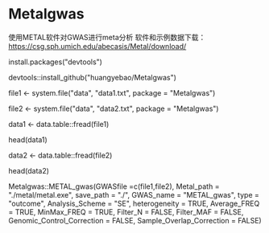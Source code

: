 # Metalgwas
使用METAL软件对GWAS进行meta分析
软件和示例数据下载：https://csg.sph.umich.edu/abecasis/Metal/download/

install.packages("devtools")

devtools::install_github("huangyebao/Metalgwas")

file1 <- system.file("data", "data1.txt", package = "Metalgwas")

file2 <- system.file("data", "data2.txt", package = "Metalgwas")

data1 <- data.table::fread(file1)

head(data1)

data2 <- data.table::fread(file2)

head(data2)

Metalgwas::METAL_gwas(GWASfile =c(file1,file2), Metal_path = "./metal/metal.exe", save_path = "./", GWAS_name = "METAL_gwas", type = "outcome", Analysis_Scheme = "SE", heterogeneity = TRUE, Average_FREQ = TRUE, MinMax_FREQ = TRUE, Filter_N = FALSE, Filter_MAF = FALSE, Genomic_Control_Correction = FALSE, Sample_Overlap_Correction = FALSE)
